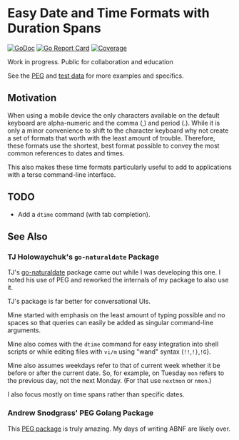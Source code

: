 # Easy Date and Time Formats with Duration Spans

[![GoDoc](https://godoc.org/gitlab.com/skilstak/go/htime?status.svg)](https://godoc.org/gitlab.com/skilstak/go/htime)
[![Go Report Card](https://goreportcard.com/badge/gitlab.com/skilstak/go/htime)](https://goreportcard.com/report/gitlab.com/skilstak/go/htime)
[![Coverage](https://gocover.io/_badge/gitlab.com/skilstak/go/htime)](https://gocover.io/gitlab.com/skilstak/go/htime)

Work in progress. Public for collaboration and education

See the [PEG](grammar.peg) and [test data](testdata/dtime.yaml) for more examples and specifics.

## Motivation

When using a mobile device the only characters available on the default keyboard are alpha-numeric and the comma (,) and period (.). While it is only a minor convenience to shift to the character keyboard why not create a set of formats that worth with the least amount of trouble. Therefore, these formats use the shortest, best format possible to convey the most common references to dates and times. 

This also makes these time formats particularly useful to add to applications with a terse command-line interface.

## TODO

* Add a `dtime` command (with tab completion).

## See Also

### TJ Holowaychuk's `go-naturaldate` Package

TJ's [go-naturaldate](https://github.com/tj/go-naturaldate) package came out while I was developing this one. I noted his use of PEG and reworked the internals of my package to also use it. 

TJ's package is far better for conversational UIs. 

Mine started with emphasis on the least amount of typing possible and no spaces so that queries can easily be added as singular command-line arguments. 

Mine also comes with the `dtime` command for easy integration into shell scripts or while editing files with `vi/m` using "wand" syntax (`!!`,`!}`,`!G`}. 

Mine also assumes weekdays refer to that of current week whether it be before or after the current date. So, for example, on Tuesday `mon` refers to the previous day, not the next Monday. (For that use `nextmon` or `nmon`.)

I also focus mostly on time spans rather than specific dates.

### Andrew Snodgrass' PEG Golang Package

This [PEG package](https://github.com/pointlander/peg) is truly amazing. My days of writing ABNF are likely over.



